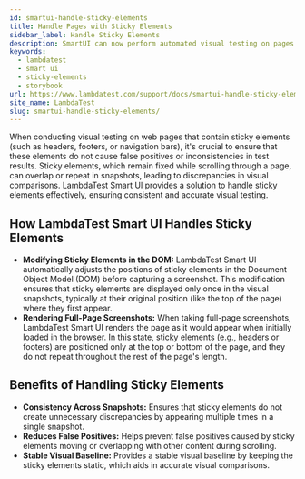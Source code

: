 ```yaml
---
id: smartui-handle-sticky-elements
title: Handle Pages with Sticky Elements
sidebar_label: Handle Sticky Elements
description: SmartUI can now perform automated visual testing on pages that implement lazy loading.
keywords:
  - lambdatest
  - smart ui
  - sticky-elements
  - storybook
url: https://www.lambdatest.com/support/docs/smartui-handle-sticky-elements/
site_name: LambdaTest
slug: smartui-handle-sticky-elements/
---
```


<script type="application/ld+json"
      dangerouslySetInnerHTML={{ __html: JSON.stringify({
       "@context": "https://schema.org",
        "@type": "BreadcrumbList",
        "itemListElement": [{
          "@type": "ListItem",
          "position": 1,
          "name": "LambdaTest",
          "item": "https://www.lambdatest.com"
        },{
          "@type": "ListItem",
          "position": 2,
          "name": "Support",
          "item": "https://www.lambdatest.com/support/docs/"
        },{
          "@type": "ListItem",
          "position": 3,
          "name": "Sticky Elements",
          "item": "https://www.lambdatest.com/support/docs/smartui-handle-sticky-elements/"
        }]
      })
    }}
></script>
When conducting visual testing on web pages that contain sticky elements (such as headers, footers, or navigation bars), it's crucial to ensure that these elements do not cause false positives or inconsistencies in test results. Sticky elements, which remain fixed while scrolling through a page, can overlap or repeat in snapshots, leading to discrepancies in visual comparisons. LambdaTest Smart UI provides a solution to handle sticky elements effectively, ensuring consistent and accurate visual testing.

## How LambdaTest Smart UI Handles Sticky Elements
- **Modifying Sticky Elements in the DOM:**
LambdaTest Smart UI automatically adjusts the positions of sticky elements in the Document Object Model (DOM) before capturing a screenshot. This modification ensures that sticky elements are displayed only once in the visual snapshots, typically at their original position (like the top of the page) where they first appear.
- **Rendering Full-Page Screenshots:**
When taking full-page screenshots, LambdaTest Smart UI renders the page as it would appear when initially loaded in the browser. In this state, sticky elements (e.g., headers or footers) are positioned only at the top or bottom of the page, and they do not repeat throughout the rest of the page's length.

## Benefits of Handling Sticky Elements
- **Consistency Across Snapshots:** Ensures that sticky elements do not create unnecessary discrepancies by appearing multiple times in a single snapshot.
- **Reduces False Positives:** Helps prevent false positives caused by sticky elements moving or overlapping with other content during scrolling.
- **Stable Visual Baseline:** Provides a stable visual baseline by keeping the sticky elements static, which aids in accurate visual comparisons.